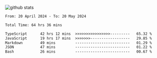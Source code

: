 
![github stats](https://github-readme-stats.vercel.app/api?username=realmahd1&show_icons=true&theme=codeSTACKr&hide_rank=true&count_private=true)

<!--START_SECTION:waka-->

```txt
From: 20 April 2024 - To: 20 May 2024

Total Time: 64 hrs 36 mins

TypeScript      42 hrs 12 mins  >>>>>>>>>>>>>>>>---------   65.32 %
JavaScript      19 hrs 17 mins  >>>>>>>------------------   29.85 %
Markdown        49 mins         -------------------------   01.29 %
JSON            47 mins         -------------------------   01.22 %
Bash            26 mins         -------------------------   00.67 %
```

<!--END_SECTION:waka-->
